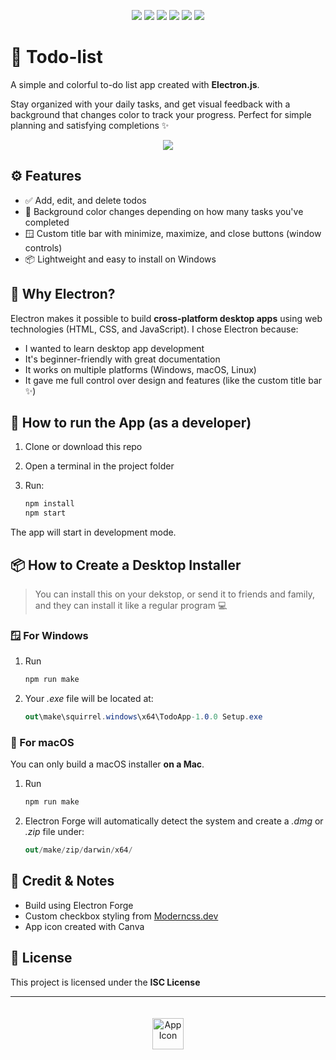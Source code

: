 <!--Badges -->

<p align="center">
  <img src="https://img.shields.io/badge/npm-installed-brightgreen" />
  <img src="https://img.shields.io/badge/Electron-%5E35.2.0-red" />
  <img src="https://img.shields.io/badge/Built%20with-Electron%20Forge-orange" />
  <img src="https://img.shields.io/badge/HTML-Used-yellow" />
  <img src="https://img.shields.io/badge/CSS-Used-purple" />
  <img src="https://img.shields.io/badge/JavaScript-Used-blue" />
</p>


# 📝 Todo-list

A simple and colorful to-do list app created with **Electron.js**.

Stay organized with your daily tasks, and get visual feedback with a background that changes color to track your progress. Perfect for simple planning and satisfying completions ✨

<p align="center">
<img src="./assets/display_complete.png">
</p>

## ⚙️ Features

- ✅ Add, edit, and delete todos
- 🎨 Background color changes depending on how many tasks you've completed
- 🪟 Custom title bar with minimize, maximize, and close buttons (window controls)
- 📦 Lightweight and easy to install on Windows

## 🚀 Why Electron?

Electron makes it possible to build **cross-platform desktop apps** using web technologies (HTML, CSS, and JavaScript). I chose Electron because:

- I wanted to learn desktop app development
- It's beginner-friendly with great documentation
- It works on multiple platforms (Windows, macOS, Linux)
- It gave me full control over design and features (like the custom title bar ✨)

## 🔨 How to run the App (as a developer)

1. Clone or download this repo
2. Open a terminal in the project folder
3. Run:

   ```bash
   npm install
   npm start
   ```

The app will start in development mode.

## 📦 How to Create a Desktop Installer

> You can install this on your dekstop, or send it to friends and family, and they can install it like a regular program 💻

### 🪟 For Windows

1. Run

   ```bash
   npm run make
   ```

2. Your _.exe_ file will be located at:
   ```csharp
   out\make\squirrel.windows\x64\TodoApp-1.0.0 Setup.exe
   ```

### 🍏 For macOS

You can only build a macOS installer **on a Mac**.

1. Run

   ```bash
   npm run make
   ```

2. Electron Forge will automatically detect the system and create a _.dmg_ or _.zip_ file under:
   ```csharp
   out/make/zip/darwin/x64/
   ```

## 🧠 Credit & Notes

- Build using Electron Forge
- Custom checkbox styling from [Moderncss.dev](https://moderncss.dev/pure-css-custom-checkbox-style/)
- App icon created with Canva

## 📜 License

This project is licensed under the **ISC License**

---

<p align="center"> <img src="./assets/icon.ico" alt="App Icon" width="50" style="margin-top: 20px;"/> </p>
